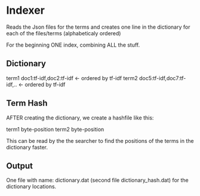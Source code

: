 # Indexer

Reads the Json files for the terms and creates one line in the dictionary for each of the files/terms (alphabeticaly ordered)

For the beginning ONE index, combining ALL the stuff.

## Dictionary

term1 doc1:tf-idf,doc2:tf-idf   <- ordered by tf-idf
term2 doc5:tf-idf,doc7:tf-idf,..   <- ordered by tf-idf

##  Term Hash

AFTER creating the dictionary, we create a hashfile like this:

term1 byte-position
term2 byte-position

This can be read by the the searcher to find the positions of the terms in the dictionary faster.

## Output

One file with name: dictionary.dat
(second file dictionary_hash.dat) for the dictionary locations.


